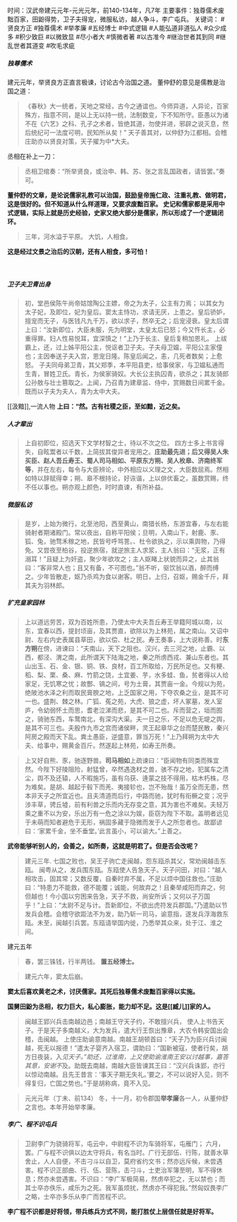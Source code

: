 时间：汉武帝建元元年-元光元年，前140-134年，凡7年
主要事件：独尊儒术废黜百家，田鼢得势，卫子夫得宠，微服私访，越人争斗，李广屯兵。
关键词： #贤良方正 #独尊儒术 #举孝廉 #五经博士 #中式逻辑 #人能弘道非道弘人 #众少成多 #积少致巨 #以微致显 #尽小者大 #慎微者著 #以古准今 #继治世者其到同 #继乱世者其道变 #吹毛求疵 

##### 独尊儒术
建元元年，举贤良方正直言极谏，讨论古今治国之道。
董仲舒的意见是儒教是治国之道：
>《春秋》大一统者，天地之常经，古今之通谊也。今师异道，人异论，百家殊方，指意不同，是以上无以持一统，法制数变，下不知所守。臣愚以为诸不在《六艺》之科、孔子之术者，皆绝其道，勿使并进，邪辟之说灭息，然后统纪可一法度可明，民知所从矣！”
>天子善其对，以仲舒为江都相。会稽庄助亦以贤良对策，天子擢为中*大夫。

丞相在补上一刀：
>丞相卫绾奏：“所举贤良，或治申、韩、苏、张之言乱国政者，请皆罢。”奏可。

**董仲舒的文章，是论说儒家礼教可以治国，鼓励皇帝施仁政、注重礼教、做明君，这是很好的。但不知道从什么样道理，又要求废黜百家。
史记和儒家都是采用中式逻辑，实际上就是历史经验，史家又绝大部分是儒家，所以形成了一个逻辑闭环。**

>三年，河水溢于平原。
 大饥，人相食。
 
**这是经过文景之治后的汉朝，还有人相食，多可怕！**

　　
##### 卫子夫卫青出身
>初，堂邑侯陈午尚帝姑馆陶公主嫖，帝之为太子，公主有力焉； 以其女为太子妃，及即位，妃为皇后。窦太主恃功，求请无厌，上患之。皇后骄妒，擅宠而无子，与医钱凡九千万，欲以求子，然卒无之；后宠浸衰。皇太后谓上曰：“汝新即位，大臣未服，先为明堂，太皇太后已怒；今又忤长主，必重得罪。妇人性易悦耳，宜深慎之！”上乃于长主、皇后复稍加恩礼。
 上祓霸上，还，过上姊平阳公主，悦讴者卫子夫。子夫母卫媪，平阳公主家僮也；主因奉送子夫入宫，恩宠日隆。陈皇后闻之，恚，几死者数矣；上愈怒。
 子夫同母弟卫青，其父郑季，本平阳县吏，给事侯家，与卫媪私通而生青，冒姓卫氏。青长，为侯家骑奴。大长公主执囚青，欲杀之；其友骑郎公孙敖与壮士篡取之。上闻，乃召青为建章监、侍中，赏赐数日间累千金。既而以子夫为夫人，青为太中大夫。

[[汲黯]],一流人物
**上曰：“然。古有社稷之臣，至如黯，近之矣。**

##### 人才辈出
>上自初即位，招选天下文学材智之士，待以不次之位。 四方士多上书言得失，自眩鬻者以千数，上简拔其俊异者宠用之。**庄助最先进；后又得吴人朱买臣、赵人吾丘寿王、蜀人司马相如、平原东方朔、吴人枚皋、济南终军等**，并在左右，每令与大臣辨论，中外相应以义理之文，大臣数屈焉。然相如特以辞赋得幸；朔、皋不根持论，好诙谐，上以俳优畜之，虽数赏赐，终不任以事也。朔亦观上颜色，时时直谏，有所补益。

##### 微服私访
>是岁，上始为微行，北至池阳，西至黄山，南猎长杨，东游宜春，与左右能骑射者期诸殿门。常以夜出，自称平阳侯；旦明，入南山下，射鹿、豕、狐、兔，驰骛禾稼之地，民皆号呼骂詈。、杜令欲执之，示以乘舆物，乃得免。又尝夜至柏谷，投逆旅宿，就逆旅主人求浆，主人翁曰：“无浆，正有溺耳！”且疑上为奸盗，聚少年欲攻之；主人妪睹上状貌而异之，止其翁曰：“客非常人也；且又有备，不可图也。”翁不听，驱饮翁以酒，醉而缚之。少年皆散走，妪乃杀鸡为食以谢客。明日，上归，召妪，赐金千斤，拜其夫为羽林郎。

##### 扩充皇家园林
>上以道远劳苦，双为百姓所患，乃使太中大夫吾丘寿王举籍阿城以南，以东，宜春以西，提封顷亩，及其贾直，欲除以为上林苑，属之南山。又诏中尉、左右内史表属县草田，欲以偿、杜之民。寿王奏事，上大说称善。时**东方朔**在傍，进谏曰：“夫南山，天下之阻也。汉兴，去三河之地，止霸、以西，都泾、渭之南，此所谓天下陆海之地，秦之所虏西戎、兼山东者也。其山出玉、石、金、银、铜、铁、良材，百工所取给，万民所足也。又有粳、稻、梨、栗、桑、麻、竹箭之饶，土宜姜、芋，水多蛙、鱼，贫者得以人给家足，无饥寒之忧；故酆、镐之间，号为土膏，其贾亩一金。今规以为苑，绝陂池水泽之利而取民膏腴之地，上乏国家之用，下夺农桑之业，是其不可一也。盛荆、棘之林。广狐、菟之苑，大虎、狼之虚，坏人冢墓，发人室庐，令幼弱怀土而思，耆老泣涕而悲，是其不可二也。斥而营之，垣而囿之，骑驰东西，车鹜南北，有深沟大渠。夫一日之乐，不足以危无堤之舆，是其不可三也。夫殷作九市之宫而诸侯畔，灵王起章华之台而楚民散，秦兴阿房之殿而天下乱。粪土愚臣，逆盛意，罪当万死！”上乃拜朔为太中大夫、给事中，赐黄金百斤。然遂起上林苑，如寿王所奏。

>上又好自熊、豕，驰逐野兽。**司马相如**上疏谏曰：“臣闻物有同类而殊宜然。今陛下好陵阻险，射猛曾，卒然遇逸材之兽，骇不存之地，犯属车之清尘，舆不及还辕，人不暇施巧，虽有乌获、逄蒙之技不得用，枯木朽株，尽为难矣。是胡、越起于毂下而羌、夷接轸也，岂不殆哉！虽万全而无患，然本非天子之所宜近也。且夫清道而后行，中路而驰，犹时有衔橛之变；况乎涉丰草，骋丘墟，前有利兽之乐而内无存变之意，其为害也不难矣。夫轻万乘之重不以为安，乐出万有一危之涂以为娱，臣窃为陛下不取。盖明者远见于未萌而知者避危于无形，祸固多藏于隐微而发于人之所忽者也。故鄙谚曰：‘家累千金，坐不垂堂。’此言虽小，可以谕大。”上善之。

**武帝能够听别人的，会善之，如所奏，这就是明君了。但是否会改呢？**

>建元三年.
 七国之败也，吴王子驹亡走闽越，怨东瓯杀其父，常劝闽越击东瓯。 闽粤从之，发兵围东瓯。东瓯使人告急天子。天子问田，对曰：“越人相攻击，固其常；又数反覆，自秦时弃不属，不足以烦中国往救也。”庄助曰：“特患力不能救，德不能覆；诚能，何故弃之！且秦举咸阳而弃之，何但越也！今小国以穷困来告急，天子不救，尚安所诉；又何以子万国乎！”上曰：“太尉不足与计。吾新即位，不欲出虎符发兵郡国。”乃遣助以节发兵会稽。会稽守欲距法不为发，助乃斩一司马，谕意指，遂发兵浮海救东瓯。未至，闽越引兵罢。东瓯请举国内徙，乃悉举其众来，处于江、淮之间。
>
 建元五年
>春，罢三铢钱，行半两钱。
 **置五经博士。**

>建元六年，窦太后崩。

**窦太后喜欢黄老之术，讨厌儒家。其死后独尊儒术废黜百家得以实施。**

**国舅田鼢为丞相，权力巨大，私心膨胀，能力却不足。这是[[臧儿]]家的人。**

 
>闽越王郢兴兵击南越边邑；南越王守天子约，不敢擅兴兵， 使人上书告天子。于是天子多南越义，大为发兵，遣大行王恢出豫章，大农令韩安国出会稽，击闽越。
>上使庄助谕意南越。南越王胡顿首曰：“天子乃为臣兴兵讨闽越，死无以报德！”遣太子婴齐入宿卫，谓助曰：“国新被寇，使者行矣，胡方日夜装，入*见天子。”助还，过淮南，上又使助谕淮南王安以讨越事，嘉答其意，安谢不*及。助既去南越，南越大臣皆谏其王曰：“汉兴兵诛郢，亦行以惊动南越。且先王昔言：‘事天子期无失礼。’要之，不可以说好入见，则不得复归，亡国之势也。”于是胡称病，竟不入见。
 

>元光元年（丁未、前134）
 冬，十一月，初令郡国**举孝廉**各一人，从董仲舒之言也。本年开始举孝廉。

##### 李广、程不识屯兵
>卫尉李广为骁骑将军，屯云中，中尉程不识为车骑将军，屯雁门； 六月，罢。广与程不识俱以边太守将兵，有名当时。广行无部伍、行陈，就善水草舍止，人人自便，不击刁斗以自卫，莫府省约文书；然亦远斥候，未尝遇害。程不识正部曲、行、伍、营陈，击刁斗，士吏治军簿至明，军不得休息；然亦未尝遇害。不识曰：“李广军极简易，然虏卒犯之，无以禁也；而其士卒亦佚乐，咸乐为之死。我军虽烦扰，然虏亦不得犯我。”然匈奴畏李广之略，士卒亦多乐从李广而苦程不识。

**李广程不识都是好将领，带兵练兵方式不同，能打胜仗上层信任就是好将军。**
